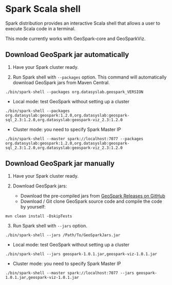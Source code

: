 # Spark Scala shell
Spark distribution provides an interactive Scala shell that allows a user to execute Scala code in a terminal.

This mode currently works with GeoSpark-core and GeoSparkViz.

## Download GeoSpark jar automatically

1. Have your Spark cluster ready.

2. Run Spark shell with `--packages` option. This command will automatically download GeoSpark jars from Maven Central.
```
./bin/spark-shell --packages org.datasyslab.geospark_VERSION
```

* Local mode: test GeoSpark without setting up a cluster
```
./bin/spark-shell --packages org.datasyslab:geospark:1.2.0,org.datasyslab:geospark-sql_2.3:1.2.0,org.datasyslab:geospark-viz_2.3:1.2.0
```
  
* Cluster mode: you need to specify Spark Master IP
```
./bin/spark-shell --master spark://localhost:7077 --packages org.datasyslab:geospark:1.2.0,org.datasyslab:geospark-sql_2.3:1.2.0,org.datasyslab:geospark-viz_2.3:1.2.0
```
  
## Download GeoSpark jar manually
1. Have your Spark cluster ready.

2. Download GeoSpark jars:
	* Download the pre-compiled jars from [GeoSpark Releases on GitHub](https://github.com/DataSystemsLab/GeoSpark/releases)
	* Download / Git clone GeoSpark source code and compile the code by yourself:
```
mvn clean install -DskipTests
```
3. Run Spark shell with `--jars` option.
```
./bin/spark-shell --jars /Path/To/GeoSparkJars.jar
```
 
* Local mode: test GeoSpark without setting up a cluster
```
./bin/spark-shell --jars geospark-1.0.1.jar,geospark-viz-1.0.1.jar
```
  
* Cluster mode: you need to specify Spark Master IP  
```
./bin/spark-shell --master spark://localhost:7077 --jars geospark-1.0.1.jar,geospark-viz-1.0.1.jar
```
